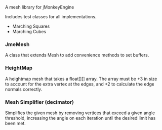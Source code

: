 A mesh library for jMonkeyEngine

Includes test classes for all implementations.

- Marching Squares
- Marching Cubes

### JmeMesh
A class that extends Mesh to add convenience methods to set buffers.

### HeightMap
A heightmap mesh that takes a float[][] array. The array must be +3 in size to account
for the extra vertex at the edges, and +2 to calculate the edge normals correctly.


### Mesh Simplifier (decimator)
Simplifies the given mesh by removing vertices that exceed a given angle threshold, increasing
the angle on each iteration until the desired limit has been met.